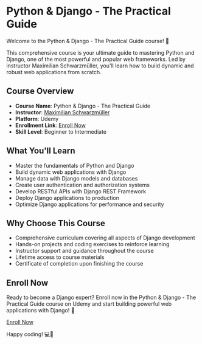 # Python & Django - The Practical Guide

Welcome to the Python & Django - The Practical Guide course! 🚀

This comprehensive course is your ultimate guide to mastering Python and Django, one of the most powerful and popular web frameworks. Led by instructor Maximilian Schwarzmüller, you'll learn how to build dynamic and robust web applications from scratch.

## Course Overview

- **Course Name**: Python & Django - The Practical Guide
- **Instructor**: [Maximilian Schwarzmüller](https://www.udemy.com/user/maximilian-schwarzmuller/)
- **Platform**: Udemy
- **Enrollment Link**: [Enroll Now](https://www.udemy.com/course/python-django-the-practical-guide/)
- **Skill Level**: Beginner to Intermediate

## What You'll Learn

- Master the fundamentals of Python and Django
- Build dynamic web applications with Django
- Manage data with Django models and databases
- Create user authentication and authorization systems
- Develop RESTful APIs with Django REST Framework
- Deploy Django applications to production
- Optimize Django applications for performance and security

## Why Choose This Course

- Comprehensive curriculum covering all aspects of Django development
- Hands-on projects and coding exercises to reinforce learning
- Instructor support and guidance throughout the course
- Lifetime access to course materials
- Certificate of completion upon finishing the course

## Enroll Now

Ready to become a Django expert? Enroll now in the Python & Django - The Practical Guide course on Udemy and start building powerful web applications with Django! 🌟

[Enroll Now](https://www.udemy.com/course/python-django-the-practical-guide/)

Happy coding! 💻🎉
